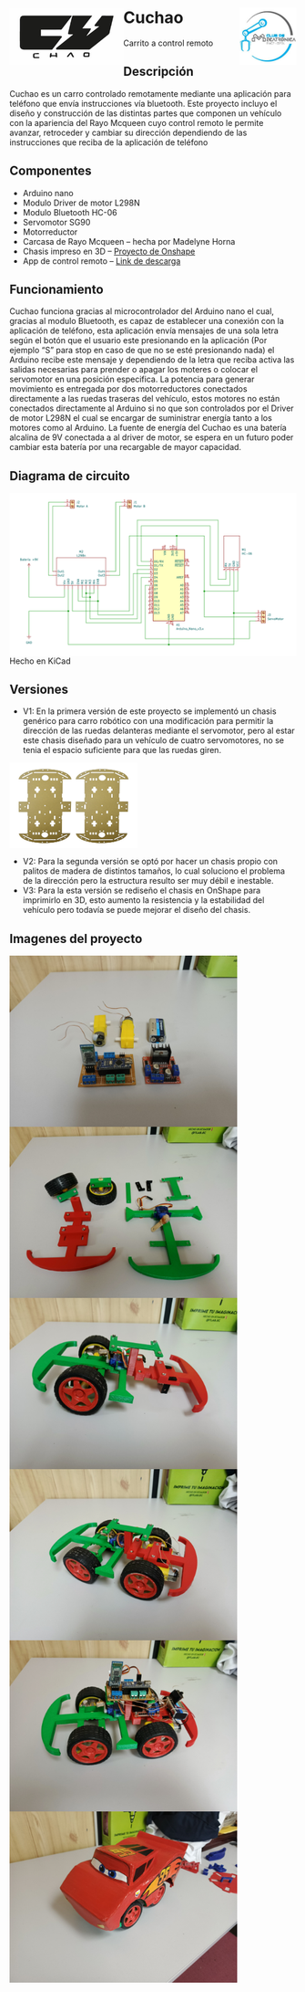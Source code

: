 # <img src="Images/CuchaoLogo.jpg" align="left" width="200" height="100" />Cuchao   <img src="Images/CDMLogo.png" align="right" width="100" height="100"/>
Carrito a control remoto
 
## Descripción
Cuchao es un carro controlado remotamente mediante una aplicación para teléfono que envía instrucciones vía bluetooth. Este proyecto incluyo el diseño y construcción de las distintas partes que componen un vehículo con la apariencia del Rayo Mcqueen cuyo control remoto le permite avanzar, retroceder y cambiar su dirección dependiendo de las instrucciones que reciba de la aplicación de teléfono

## Componentes
- Arduino nano
- Modulo Driver de motor L298N
- Modulo Bluetooth HC-06
- Servomotor SG90
- Motorreductor
- Carcasa de Rayo Mcqueen – hecha por Madelyne Horna
- Chasis impreso en 3D – [Proyecto de Onshape](https://cad.onshape.com/documents/87963e691d966ac7c244ff20/w/031962104d2e9feff3d570e5/e/7f291b91b8350b6e01bdd2b9?renderMode=0&uiState=67c9d1c9c1297a5b13cb4ace)
- App de control remoto – [Link de descarga](https://apkpure.com/es/bluetooth-rc-car/braulio.calle.bluetoothRCcontroller)

## Funcionamiento
Cuchao funciona gracias al microcontrolador del Arduino nano el cual, gracias al modulo Bluetooth, es capaz de establecer una conexión con la aplicación de teléfono, esta aplicación envía mensajes de una sola letra según el botón que el usuario este presionando en la aplicación (Por ejemplo “S” para stop en caso de que no se esté presionando nada) el Arduino recibe este mensaje y dependiendo de la letra que reciba activa las salidas necesarias para prender o apagar los moteres o colocar el servomotor en una posición especifica.
La potencia para generar movimiento es entregada por dos motorreductores conectados directamente a las ruedas traseras del vehículo, estos motores no están conectados directamente al Arduino si no que son controlados por el Driver de motor L298N el cual se encargar de suministrar energía tanto a los motores como al Arduino.
La fuente de energía del Cuchao es una batería alcalina de 9V conectada a al driver de motor, se espera en un futuro poder cambiar esta batería por una recargable de mayor capacidad.

## Diagrama de circuito 
<img src="Images/Cuchao%20Diagrama%20de%20circuito.png" align="left"/>
Hecho en KiCad

## Versiones
- V1: En la primera versión de este proyecto se implementó un chasis genérico para carro robótico con una modificación para permitir la dirección de las ruedas delanteras mediante el servomotor, pero al estar este chasis diseñado para un vehículo de cuatro servomotores, no se tenia el espacio suficiente para que las ruedas giren.
<img src="Images/ChasisV1.jpg" align="center" width="225" height="150"/>

- V2: Para la segunda versión se optó por hacer un chasis propio con palitos de madera de distintos tamaños, lo cual soluciono el problema de la dirección pero la estructura resulto ser muy débil e inestable.
- V3: Para la esta versión se rediseño el chasis en OnShape para imprimirlo en 3D, esto aumento la resistencia y la estabilidad del vehículo pero todavía se puede mejorar el diseño del chasis.

## Imagenes del proyecto
<img src="Images/comps.jpg" align="center" width="400" height="300"/>
<img src="Images/piesas.jpg" align="center" width="400" height="300"/>
<img src="Images/ens1.jpg" align="center" width="400" height="300"/>
<img src="Images/ens2.jpg" align="center" width="400" height="300"/>
<img src="Images/ens3.jpg" align="center" width="400" height="300"/>
<img src="Images/ens4.jpg" align="center" width="400" height="300"/>
